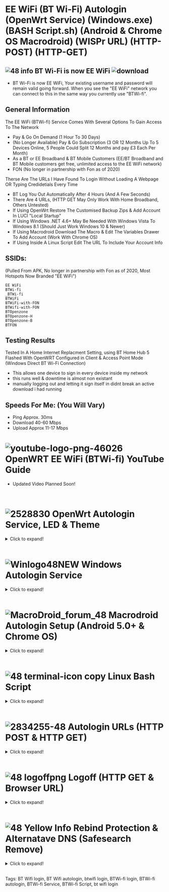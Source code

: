 # EE WiFi (BT Wi-Fi) Autologin (OpenWrt Service) (Windows.exe) (BASH Script.sh) (Android & Chrome OS Macrodroid) (WISPr URL) (HTTP-POST) (HTTP-GET)


## ![48 info](https://user-images.githubusercontent.com/11254983/166980034-691be097-a101-43bb-b44e-646f04299b87.png) BT Wi-Fi is now EE WiFi  ![download](https://github.com/aidanmacgregor/BTWi-Fi_Autologin_-_OpenWrt_Linux_ChromeOS_Android_Macrodroid_Windows.EXE/assets/11254983/196d7a5b-e3d7-415b-bf05-893b2f4f55e4) 
- BT Wi-Fi is now EE WiFi, Your existing username and password will remain valid going forward. When you see the "EE WiFi" network you can connect to this in the same way you currently use "BTWi-fi". </br>


## General Information
The EE WiFi (BTWi-fi) Service Comes With Several Options To Gain Access To The Network<br/>

- Pay & Go On Demand (1 Hour To 30 Days)
- (No Longer Available) Pay & Go Subscription (3 OR 12 Months Up To 5 Devices Online, 5 People Could Split 12 Months and pay £3 Each Per Month)
- As a BT or EE Broadband & BT Mobile Customers (EE/BT Broadband and BT Mobile customers get free, unlimited access to the EE WiFi network)
- FON (No longer in partnership with Fon as of 2020)

Therse Are The URLs I Have Found To Login Without Loading A Webpage OR Typing Credidetials Every Time<br/>

- BT Log You Out Automatically After 4 Hours (And A Few Seconds)
- There Are 4 URLs, (HTTP GET May Only Work With Home Broadband, Others Untested) 
- If Using OpenWrt Restore The Customised Backup Zips & Add Account In LUCI "Local Startup"
- If Using Windows .NET 4.6+ May Be Needed With Windows Vista To Windows 8.1 (Should Just Work Windows 10 & Newer)
- If Using Macrodroid Download The Macro & Edit The Variables Drawer To Add Account (Work With Chrome OS)
- If Using Inside A Linux Script Edit The URL To Include Your Account Info


## SSIDs:
(Pulled From APK, No longer in partnership with Fon as of 2020, Most Hotspots Now Branded "EE WiFi")
```
EE WiFi
BTWi-fi
_BTWi-fi
BTWiFi
BTWiFi-with-FON
BTWifi-with-FON
BTOpenzone
BTOpenzone-H
BTOpenzone-B
BTFON
```


## Testing Results
Tested In A Home Internet Replacment Setting, using BT Home Hub 5 Flashed With OpenWRT Configured in Client & Access Point Mode (Windows Direct BT Wi-Fi Connection)

- This allows one device to sign in every device inside my network <br/>
- this runs well & downtime is almost non existant <br/>
- manually logging out and letting it sign itself in didnt break an active download i had running


## Speeds For Me: (You Will Vary)
- Ping Approx. 30ms <br/>
- Download 40-60 Mbps <br/>
- Upload Approx 11-17 Mbps<br/>


# ![youtube-logo-png-46026](https://user-images.githubusercontent.com/11254983/164994883-0a78494e-ae24-4eee-bdbe-a165a7c7d890.png) OpenWRT EE WiFi (BTWi-fi) YouTube Guide
- Updated Video Planned Soon!
<br/>

# ![2528830](https://user-images.githubusercontent.com/11254983/164993973-1b534096-84a8-4785-bf39-ea177eea4274.png) OpenWrt Autologin Service, LED & Theme

<details>
  <summary>Click to expand!</summary><br/>
- Set Up OpenWrt With EE WiFi (BTWi-fi) & The Autologin Service, THEME & LED Service Also Availible


### ![48 info](https://user-images.githubusercontent.com/11254983/166980034-691be097-a101-43bb-b44e-646f04299b87.png) Install The tar.gz Files Using LUCI (System > Backup / Flash Firmware)
	
![Install](https://user-images.githubusercontent.com/11254983/173888569-542fbbdd-c7c9-41cf-8411-1eceed69610c.JPG)	

### Autologin Service (System > Startup)
	
![Startup (3)](https://user-images.githubusercontent.com/11254983/173452552-d591d1c8-edd6-460b-b9bf-39509da5fda1.JPG)

### Add Your Account (System > Startup > Local Startup)
	
![Local Startup (3)](https://user-images.githubusercontent.com/11254983/173452553-e6a26dde-2d85-478a-9c94-22dde81a19fc.JPG)

### ![10254536-48](https://github.com/aidanmacgregor/BTWi-Fi_Autologin_-_OpenWrt_Linux_ChromeOS_Android_Macrodroid_Windows.EXE/assets/11254983/60b4e9d1-52d9-4805-882f-16e90f6f60a4) OpenWrt Code & Downloads
    
[Login Service](https://github.com/aidanmacgregor/BTWi-Fi_Autologin_-_OpenWRT)
    
[LED Service](https://github.com/aidanmacgregor/BTWi-Fi_Autologin_-_OpenWRT/tree/main/OpenWrt%20Themes%20%26%20LED%20Service/OpenWrt%20LED%20Service)
    
[Themes](https://github.com/aidanmacgregor/BTWi-Fi_Autologin_-_OpenWRT/tree/main/OpenWrt%20Themes%20%26%20LED%20Service/OpenWrt%20Theme)
    
  </details><br/>


# ![Winlogo48NEW](https://user-images.githubusercontent.com/11254983/173395338-8a7c71f5-caf0-45e8-bb6f-0574fd4ec867.png) Windows Autologin Service

<details>
  <summary>Click to expand!</summary><br/>

- Automatic Login, Start On Boot, Always Online, Minimise System To Tray
- Works On All Windows 10 & Newer As Is
- Windows Vista, 7, 8 & 8.1 Needs .net 4.6 to be manually installed
- First Attempt At Making Windows Software

## Windows GUI
![BT Wi-Fi Windows App](https://user-images.githubusercontent.com/11254983/184173045-f6e5ce51-4128-44fb-9964-eadcf718cf71.png)
  
## ![48 info](https://user-images.githubusercontent.com/11254983/166980034-691be097-a101-43bb-b44e-646f04299b87.png) Features:
- New UI Design [[NEW v4]]
- Automatic Login To UK Wide BT Wi-Fi Hotspots
- Tray Icon Double Click To Restore & Minnimise [[NEW v5]]
- Tray Icon Will Bring Window To Front Focus [[NEW v5]]
- Close Will Minimise To Tray (Exit By Using Right Click On Tray Icon, This WONT Run The Log Out URL, If Log Out Is Needed Thet Stop Service First) [[NEW v4]]
- Tray Icon Changes (Red & Green) To Reflect Current Internet Status Status (Reccomend Dragging Moving It To always Show Next To Wi-Fi Icom) [[NEW v4]]
- Auto Run Regestery Key & Start Service At Boot Option
- Saves State & Settings Instsantly When Changing Allowing For Reboot etc... Without loosing Settings [[NEW v4]]
- Http Response Based Sucsess Check Text Box (Indicates Login Sucsess, No Bt Wi-Fi/Internet, Wrong Username OR Password/Account Type)
- BT Wi-Fi Map Link Included [[NEW v4]]
- Status Indicators For Running & Internet
- Login Count
- Logoff URL is Run On Stop Service (About 10 Second Delay On BT Side Fr Logout To Stop Internet)
- HTTP Post Request Used For Login & Logout
- Complete rewrite, import should work work visual studio [[NEW v4]]

## ![10254536-48](https://github.com/aidanmacgregor/BTWi-Fi_Autologin_-_OpenWrt_Linux_ChromeOS_Android_Macrodroid_Windows.EXE/assets/11254983/60b4e9d1-52d9-4805-882f-16e90f6f60a4) Windows Code & Downloads
[Login Service](https://github.com/aidanmacgregor/BT-Wi-Fi-Autologin-Windows)
</details><br/>


# ![MacroDroid_forum_48](https://user-images.githubusercontent.com/11254983/164982041-be7d0dd7-5c9a-4b24-a5a4-4e8f82a17bc5.png) Macrodroid Autologin Setup (Android 5.0+ & Chrome OS)
<details>
  <summary>Click to expand!</summary><br/>
- Automatic Login From An Android Device, With Alway Online, Charging Only Mode, Track The Number Of Logins & See How To Set Android Up As Wi-Fi Repeater 

## ![48 info](https://user-images.githubusercontent.com/11254983/166980034-691be097-a101-43bb-b44e-646f04299b87.png) Downoad From Play Store Template Availible In The Macrodroid Template Store!

![Screenshot_20220502-194637_MacroDroid](https://user-images.githubusercontent.com/11254983/166310061-5c8bb11f-a9ec-429a-aa6c-8796fb5f5a72.jpg)
  
## Macrodroid GUI (Edit Settings & Add Account Here)
<details>
  <summary>Click to expand!</summary><br/>
Settings & Information Here
<br/>
<br/>
	  
![3  Screenshot_20220415-230400_MacroDroid_copy_640x1422](https://user-images.githubusercontent.com/11254983/163649231-921d6e70-86e0-46d0-8064-635d2b450ab8.png) <br/>
 </details><br/>
	
## ![10254536-48](https://github.com/aidanmacgregor/BTWi-Fi_Autologin_-_OpenWrt_Linux_ChromeOS_Android_Macrodroid_Windows.EXE/assets/11254983/60b4e9d1-52d9-4805-882f-16e90f6f60a4) Android Code & Downloads

[Login Service](https://github.com/aidanmacgregor/BTWi-Fi_Autologin_-_Android_ChromeOS_Macrodroid)

   </details>	
   
   </details>
	</details><br/>


# ![48 terminal-icon copy](https://user-images.githubusercontent.com/11254983/164985283-235c64c3-415e-4cb1-8ce9-8967c23add8e.png) Linux Bash Script
<details>
  <summary>Click to expand!</summary><br/>

- This is a shell script to automate the sign in and always remain connected to EE WiFi (BTWi-fi), Designed To Be Light, Simple & fast
    
## Terminal Running
![WSL2](https://user-images.githubusercontent.com/11254983/173451001-cce58162-7475-4322-9744-fb842ce40209.JPG)

## ![10254536-48](https://github.com/aidanmacgregor/BTWi-Fi_Autologin_-_OpenWrt_Linux_ChromeOS_Android_Macrodroid_Windows.EXE/assets/11254983/60b4e9d1-52d9-4805-882f-16e90f6f60a4) Linux Code & Download
[Login Service](https://github.com/aidanmacgregor/BTWi-Fi_Autologin_-_Linux)
    
 </details><br/>


# ![2834255-48](https://github.com/aidanmacgregor/BTWi-Fi_Autologin_-_OpenWrt_Linux_ChromeOS_Android_Macrodroid_Windows.EXE/assets/11254983/58ee927b-880c-443b-84f2-1942aebbf042) Autologin URLs (HTTP POST & HTTP GET)

<details>
  <summary>Click to expand!</summary><br/>

- The RAW URLs the BT Service Uses To Login


## ![4700146-48](https://github.com/aidanmacgregor/BTWi-Fi_Autologin_-_OpenWrt_Linux_ChromeOS_Android_Macrodroid_Windows.EXE/assets/11254983/c71ee156-bd31-478b-b793-3ee025fe27e8) HTTP POST
<details>
  <summary>Click to expand!</summary><br/>

- HTTP POST URLs, These Should Work With All Account Types (EE Broadband Unknown)

### ![48 green icon](https://user-images.githubusercontent.com/11254983/164984530-03352fa6-2b61-427a-b92c-911b60fee1bb.png) Secure HTTP POST (With SSL Certificate)

(Normal Login Does NOT Work With Other DNS Settings EG. Google DNS)
- BT Home Broadband:
```
wget --no-check-certificate -O /dev/null --post-data "username=EMAIL&password=PASSWORD" https://www.btwifi.com:8443/tbbLogon
```
```
wget --no-check-certificate -O /dev/null --post-data "username=EMAIL&password=PASSWORD" https://ee-wifi.ee.co.uk/tbbLogon
```
  
- EE Wi-Fi (Pay & Go):
```
wget --no-check-certificate -O /dev/null --post-data "username=EMAIL&password=PASSWORD" https://www.btwifi.com:8443/ante
```
```
wget --no-check-certificate -O /dev/null --post-data "username=EMAIL&password=PASSWORD" https://ee-wifi.ee.co.uk/ante
```
  
- BT Buisness Broadband:
```
wget --no-check-certificate -O /dev/null --post-data "username=EMAIL&password=PASSWORD" https://www.btwifi.com:8443/ante?partnerNetwork=btb
```
```
wget --no-check-certificate -O /dev/null --post-data "username=EMAIL&password=PASSWORD" https://ee-wifi.ee.co.uk/ante?partnerNetwork=btb
```
<br/>

### ![48 red icon](https://user-images.githubusercontent.com/11254983/164984548-c5ebaa6f-e76a-4752-8700-ed836cc31165.png) Insecure HTTP POST (Must Allow Any Certificate)

(SSL Error, Works With Other DNS Settings EG. Google DNS)
- BT Home Broadband:
```
wget --no-check-certificate -O /dev/null --post-data "username=EMAIL&password=PASSWORD" https://192.168.23.21:8443/tbbLogon
```
```
wget --no-check-certificate -O /dev/null --post-data "username=EMAIL&password=PASSWORD" https://217.39.0.50/tbbLogon
```
```
wget --no-check-certificate -O /dev/null --post-data "username=EMAIL&password=PASSWORD" https://109.144.192.50/tbbLogon
```
  
- EE Wi-Fi (Pay & Go):
```
wget --no-check-certificate -O /dev/null --post-data "username=EMAIL&password=PASSWORD" https://192.168.23.21:8443/ante
```
```
wget --no-check-certificate -O /dev/null --post-data "username=EMAIL&password=PASSWORD" https://217.39.0.50/ante
```
```
wget --no-check-certificate -O /dev/null --post-data "username=EMAIL&password=PASSWORD" https://109.144.192.50/ante
```
  
- BT Buisness Broadband:
```
wget --no-check-certificate -O /dev/null --post-data "username=EMAIL&password=PASSWORD" https://www.btwifi.com:8443/ante?partnerNetwork=btb
```
```
wget --no-check-certificate -O /dev/null --post-data "username=EMAIL&password=PASSWORD" https://217.39.0.50/ante?partnerNetwork=btb
```
```
wget --no-check-certificate -O /dev/null --post-data "username=EMAIL&password=PASSWORD" https://109.144.192.50/ante?partnerNetwork=btb
```

</details>


## ![2555544-48](https://github.com/aidanmacgregor/BTWi-Fi_Autologin_-_OpenWrt_Linux_ChromeOS_Android_Macrodroid_Windows.EXE/assets/11254983/8837a11b-f942-4ee2-85c8-d6ed1384f327) HTTP GET (Browser URL bar)
<details>
  <summary>Click to expand!</summary><br/>

- HTTP GET URLs, This Has Been Tested With Home Broadband Accounts, Others Unknown

### ![48 green icon](https://user-images.githubusercontent.com/11254983/164993018-7814c4d6-baee-4602-aae1-a9def39702cd.png) Secure HTTP GET (With SSL Certificate)

(Normal Login, Does NOT Work With Other DNS Settings EG. Google DNS) <br/>

- https://www.btwifi.com:8443/wbacOpen?username=EMAIL&password=PASSWORD
- https://ee-wifi.ee.co.uk/wbacOpen?username=EMAIL&password=PASSWORD

### ![48 red icon](https://user-images.githubusercontent.com/11254983/164984548-c5ebaa6f-e76a-4752-8700-ed836cc31165.png) Insecure HTTP GET (Must Allow Any Certificate)

(SSL Error in Browser, Works With Other DNS Settings EG. Google DNS) <br/>

- https://192.168.23.21:8443/wbacOpen?username=EMAIL&password=PASSWORD
- https://217.39.0.50/wbacOpen?username=EMAIL&password=PASSWORD
- https://109.144.192.50/wbacOpen?username=EMAIL&password=PASSWORD

 
  </details>
</details><br/>


# ![48 logoffpng](https://user-images.githubusercontent.com/11254983/164995694-4273493d-8bb6-4df4-91b4-ba90b926ce6c.png) Logoff (HTTP GET & Browser URL)
<details>
  <summary>Click to expand!</summary><br/>

- These URLs can be used to manually log out

### ![48 green icon](https://user-images.githubusercontent.com/11254983/164993018-7814c4d6-baee-4602-aae1-a9def39702cd.png) Secure Page

(Normal Logoff, Does NOT Work With Other DNS Settings EG. Google DNS) <br/>

- https://www.btwifi.com:8443/accountLogoff/home?confirmed=true
- https://ee-wifi.ee.co.uk/accountLogoff/home?confirmed=true

### ![48 red icon](https://user-images.githubusercontent.com/11254983/164984548-c5ebaa6f-e76a-4752-8700-ed836cc31165.png) Insecure
    
(SSL Error in Browser, Works With Other DNS Settings EG. Google DNS) <br/>

- https://192.168.23.21:8443/accountLogoff/home?confirmed=true
- https://217.39.0.50/accountLogoff/home?confirmed=true
- https://109.144.192.50/accountLogoff/home?confirmed=true

</details><br/>


# ![48 Yellow Info](https://user-images.githubusercontent.com/11254983/164985697-861a5a64-e88a-4279-a317-13859676e50e.png) Rebind Protection & Alternatave DNS (Safesearch Remove)
 
 <details>
  <summary>Click to expand!</summary><br/>

- Useful Info (OpenWrt Guide Already Included These Steps)<br/>

- Rebind Protection Needs To Be "OFF" To Load The Login Page Using Browser "btwifi.com:8443"
- To Use Rebind Protection "ON" (OpenWrt Default) Use The Insecure URLs (Cert Warning) "192.168.23.21:8443"

## Im Using Google DNS on the internal network To Remove Forced Google Safe Search

- Chose Network > Interfaces From The Menu
- EDIT the LAN Interface<br/>

![Interfaces](https://user-images.githubusercontent.com/11254983/173432696-46497af9-22af-4df6-99eb-12e17bb6f4b9.JPG)

- Open DHCP Server Tab, Advanced, Under DHCP-Options ADD
```
6,8.8.8.8,8.8.4.4
```
 ![dhcp options](https://user-images.githubusercontent.com/11254983/173432775-b3fa400d-aca2-465f-9096-86213073847f.JPG)

</details><br/>


Tags: BT Wifi login, BT Wifi autologin, btwifi login, BTWi-fi login, BTWi-fi autologin, BTWi-fi Service, BTWi-fi Script, bt wifi login

